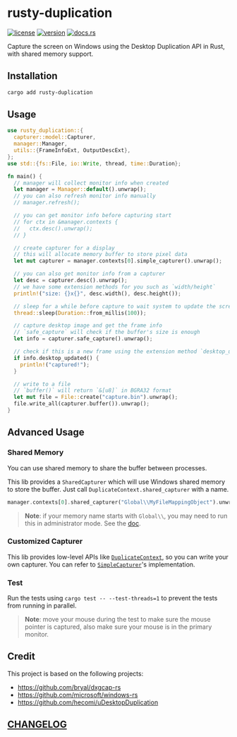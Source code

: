 # rusty-duplication

[![license](https://img.shields.io/crates/l/rusty-duplication?style=flat-square)](https://crates.io/crates/rusty-duplication)
[![version](https://img.shields.io/crates/v/rusty-duplication?style=flat-square)](https://crates.io/crates/rusty-duplication)
[![docs.rs](https://img.shields.io/docsrs/rusty-duplication?style=flat-square)](https://docs.rs/rusty-duplication/latest)

Capture the screen on Windows using the Desktop Duplication API in Rust, with shared memory support.

## Installation

```sh
cargo add rusty-duplication
```

## Usage

```rs
use rusty_duplication::{
  capturer::model::Capturer,
  manager::Manager,
  utils::{FrameInfoExt, OutputDescExt},
};
use std::{fs::File, io::Write, thread, time::Duration};

fn main() {
  // manager will collect monitor info when created
  let manager = Manager::default().unwrap();
  // you can also refresh monitor info manually
  // manager.refresh();

  // you can get monitor info before capturing start
  // for ctx in &manager.contexts {
  //   ctx.desc().unwrap();
  // }

  // create capturer for a display
  // this will allocate memory buffer to store pixel data
  let mut capturer = manager.contexts[0].simple_capturer().unwrap();

  // you can also get monitor info from a capturer
  let desc = capturer.desc().unwrap();
  // we have some extension methods for you such as `width/height`
  println!("size: {}x{}", desc.width(), desc.height());

  // sleep for a while before capture to wait system to update the screen
  thread::sleep(Duration::from_millis(100));

  // capture desktop image and get the frame info
  // `safe_capture` will check if the buffer's size is enough
  let info = capturer.safe_capture().unwrap();

  // check if this is a new frame using the extension method `desktop_updated`
  if info.desktop_updated() {
    println!("captured!");
  }

  // write to a file
  // `buffer()` will return `&[u8]` in BGRA32 format
  let mut file = File::create("capture.bin").unwrap();
  file.write_all(capturer.buffer()).unwrap();
}
```

## Advanced Usage

### Shared Memory

You can use shared memory to share the buffer between processes.

This lib provides a `SharedCapturer` which will use Windows shared memory to store the buffer. Just call `DuplicateContext.shared_capturer` with a name.

```rs
manager.contexts[0].shared_capturer("Global\\MyFileMappingObject").unwrap();
```

> **Note**: if your memory name starts with `Global\\`, you may need to run this in administrator mode. See the [doc](https://learn.microsoft.com/en-us/windows/win32/api/winbase/nf-winbase-createfilemappinga).

### Customized Capturer

This lib provides low-level APIs like [`DuplicateContext`](https://github.com/DiscreteTom/rusty-duplication/blob/main/src/duplicate_context.rs), so you can write your own capturer. You can refer to [`SimpleCapturer`](https://github.com/DiscreteTom/rusty-duplication/blob/main/src/capturer/simple.rs)'s implementation.

### Test

Run the tests using `cargo test -- --test-threads=1` to prevent the tests from running in parallel.

> **Note**: move your mouse during the test to make sure the mouse pointer is captured, also make sure your mouse is in the primary monitor.

## Credit

This project is based on the following projects:

- https://github.com/bryal/dxgcap-rs
- https://github.com/microsoft/windows-rs
- https://github.com/hecomi/uDesktopDuplication

## [CHANGELOG](https://github.com/DiscreteTom/rusty-duplication/blob/main/CHANGELOG.md)
